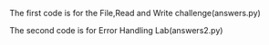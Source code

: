 The first code is for the File,Read and Write challenge(answers.py)

The second code is for Error Handling Lab(answers2.py)
